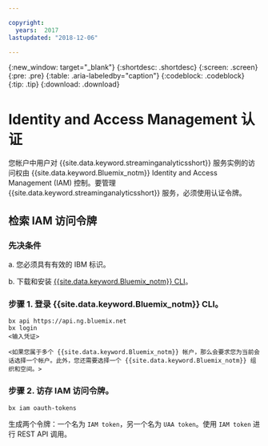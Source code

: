 ```yaml
---

copyright:
  years:  2017
lastupdated: "2018-12-06"

---
```


{:new_window: target="_blank"}
{:shortdesc: .shortdesc}
{:screen: .screen}
{:pre: .pre}
{:table: .aria-labeledby="caption"}
{:codeblock: .codeblock}
{:tip: .tip}
{:download: .download}


# Identity and Access Management 认证

您帐户中用户对 {{site.data.keyword.streaminganalyticsshort}} 服务实例的访问权由 {{site.data.keyword.Bluemix_notm}} Identity and Access Management (IAM) 控制。要管理 {{site.data.keyword.streaminganalyticsshort}} 服务，必须使用认证令牌。

## 检索 IAM 访问令牌

### 先决条件

a. 您必须具有有效的 IBM 标识。

b. 下载和安装 [{{site.data.keyword.Bluemix_notm}} CLI](https://{DomainName}/docs/cli/reference/bluemix_cli/get_started.html#getting-started)。

### 步骤 1. 登录 {{site.data.keyword.Bluemix_notm}} CLI。

```
bx api https://api.ng.bluemix.net
bx login
<输入凭证>

<如果您属于多个 {{site.data.keyword.Bluemix_notm}} 帐户，那么会要求您为当前会话选择一个帐户。此外，您还需要选择一个 {{site.data.keyword.Bluemix_notm}} 组织和空间。>
```

### 步骤 2. 访存 IAM 访问令牌。

```
bx iam oauth-tokens
```

生成两个令牌：一个名为 `IAM token`，另一个名为 `UAA token`。使用 `IAM token` 进行 REST API 调用。
